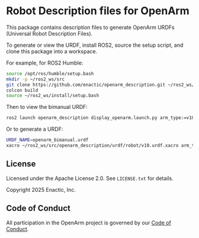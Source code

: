 # Robot Description files for OpenArm

This package contains description files to generate OpenArm URDFs (Universal Robot Description Files).

To generate or view the URDF, install ROS2, source the setup script, and clone this package into a workspace.

For example, for ROS2 Humble:
```sh
source /opt/ros/humble/setup.bash
mkdir -p ~/ros2_ws/src
git clone https://github.com/enactic/openarm_description.git ~/ros2_ws/src/openarm_description
colcon build
source ~/ros2_ws/install/setup.bash
```

Then to view the bimanual URDF:
```sh
ros2 launch openarm_description display_openarm.launch.py arm_type:=v10 bimanual:=true
```

Or to generate a URDF:
```sh
URDF_NAME=openarm_bimanual.urdf
xacro ~/ros2_ws/src/openarm_description/urdf/robot/v10.urdf.xacro arm_type:=v10 bimanual:=true > $URDF_NAME
```

## License

Licensed under the Apache License 2.0. See `LICENSE.txt` for details.

Copyright 2025 Enactic, Inc.

## Code of Conduct

All participation in the OpenArm project is governed by our
[Code of Conduct](CODE_OF_CONDUCT.md).
